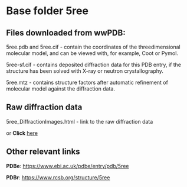 # Base folder 5ree

## Files downloaded from wwPDB:

5ree.pdb and 5ree.cif - contain the coordinates of the threedimensional molecular model, and can be viewed with, for example, Coot or Pymol.

5ree-sf.cif - contains deposited diffraction data for this PDB entry, if the structure has been solved with X-ray or neutron crystallography.

5ree.mtz - contains structure factors after automatic refinement of molecular model against the diffraction data.

## Raw diffraction data

5ree_DiffractionImages.html - link to the raw diffraction data 

or **Click** [here](https://zenodo.org/record/3730629) 

## Other relevant links 
**PDBe**:  https://www.ebi.ac.uk/pdbe/entry/pdb/5ree
 
**PDBr**: https://www.rcsb.org/structure/5ree 
